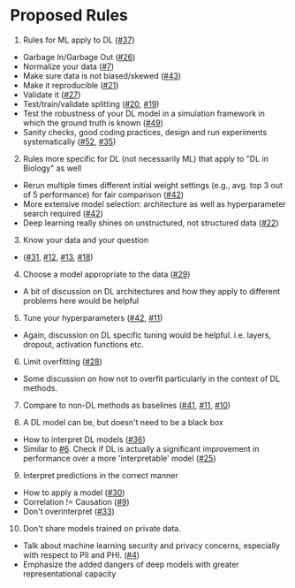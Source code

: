 # Proposed Rules

1. Rules for ML apply to DL ([#37](https://github.com/Benjamin-Lee/deep-rules/issues/37))
  - Garbage In/Garbage Out ([#26](https://github.com/Benjamin-Lee/deep-rules/issues/26))
  - Normalize your data ([#7](https://github.com/Benjamin-Lee/deep-rules/issues/7))
  - Make sure data is not biased/skewed ([#43](https://github.com/Benjamin-Lee/deep-rules/issues/43))
  - Make it reproducible ([#21](https://github.com/Benjamin-Lee/deep-rules/issues/21))
  - Validate it ([#27](https://github.com/Benjamin-Lee/deep-rules/issues/27))
  - Test/train/validate splitting ([#20](https://github.com/Benjamin-Lee/deep-rules/issues/20), [#19](https://github.com/Benjamin-Lee/deep-rules/issues/19))
  - Test the robustness of your DL model in a simulation framework in which the ground truth is known ([#49](https://github.com/Benjamin-Lee/deep-rules/issues/49))
  - Sanity checks, good coding practices, design and run experiments systematically ([#52](https://github.com/Benjamin-Lee/deep-rules/issues/52), [#35](https://github.com/Benjamin-Lee/deep-rules/issues/35))

2. Rules more specific for DL (not necessarily ML) that apply to "DL in Biology" as well
  - Rerun multiple times different initial weight settings (e.g., avg. top 3 out of 5 performance) for fair comparison ([#42](https://github.com/Benjamin-Lee/deep-rules/issues/42))
  - More extensive model selection: architecture as well as hyperparameter search required ([#42](https://github.com/Benjamin-Lee/deep-rules/issues/42))
  - Deep learning really shines on unstructured, not structured data ([#22](https://github.com/Benjamin-Lee/deep-rules/issues/22))

3. Know your data and your question
  - ([#31](https://github.com/Benjamin-Lee/deep-rules/issues/31), [#12](https://github.com/Benjamin-Lee/deep-rules/issues/12), [#13](https://github.com/Benjamin-Lee/deep-rules/issues/13),  [#18](https://github.com/Benjamin-Lee/deep-rules/issues/18))

4. Choose a model appropriate to the data ([#29](https://github.com/Benjamin-Lee/deep-rules/issues/29))
  - A bit of discussion on DL architectures and how they apply to different problems here would be helpful

5. Tune your hyperparameters ([#42](https://github.com/Benjamin-Lee/deep-rules/issues/42), [#11](https://github.com/Benjamin-Lee/deep-rules/issues/11))
  - Again, discussion on DL specific tuning would be helpful. i.e. layers, dropout, activation functions etc.

6. Limit overfitting ([#28](https://github.com/Benjamin-Lee/deep-rules/issues/28))
  - Some discussion on how not to overfit particularly in the context of DL methods.

7. Compare to non-DL methods as baselines ([#41](https://github.com/Benjamin-Lee/deep-rules/issues/41), [#11](https://github.com/Benjamin-Lee/deep-rules/issues/11), [#10](https://github.com/Benjamin-Lee/deep-rules/issues/10))

8. A DL model can be, but doesn't need to be a black box
  - How to interpret DL models ([#36](https://github.com/Benjamin-Lee/deep-rules/issues/36))
  - Similar to [#6](https://github.com/Benjamin-Lee/deep-rules/issues/6). Check if DL is actually a significant improvement in performance over a more 'interpretable' model ([#25](https://github.com/Benjamin-Lee/deep-rules/issues/25))

9. Interpret predictions in the correct manner
  - How to apply a model ([#30](https://github.com/Benjamin-Lee/deep-rules/issues/30))
  - Correlation != Causation ([#9](https://github.com/Benjamin-Lee/deep-rules/issues/9))
  - Don't overinterpret ([#33](https://github.com/Benjamin-Lee/deep-rules/issues/33))

10. Don't share models trained on private data.
  - Talk about machine learning security and privacy concerns, especially with respect to PII and PHI. ([#4](https://github.com/Benjamin-Lee/deep-rules/issues/4))
  - Emphasize the added dangers of deep models with greater representational capacity
